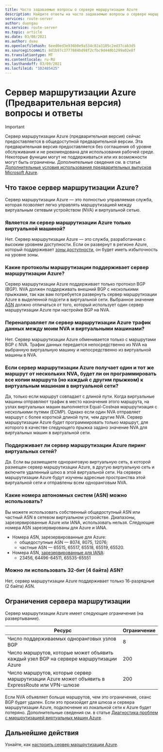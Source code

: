 ```yaml
---
title: Часто задаваемые вопросы о сервере маршрутизации Azure
description: Найдите ответы на часто задаваемые вопросы о сервере маршрутизации Azure.
services: route-server
author: duongau
ms.service: route-server
ms.topic: article
ms.date: 03/08/2021
ms.author: duau
ms.openlocfilehash: 6eed0ed3e936b0e9a534c82a3105c2ed37cab3d5
ms.sourcegitcommit: 8d1b97c3777684bd98f2cfbc9d440b1299a02e8f
ms.translationtype: MT
ms.contentlocale: ru-RU
ms.lasthandoff: 03/09/2021
ms.locfileid: "102485425"
---
```

# <a name="azure-route-server-preview-faq"></a>Сервер маршрутизации Azure (Предварительная версия) вопросы и ответы

> [!IMPORTANT]
> Сервер маршрутизации Azure (предварительная версия) сейчас предоставляется в общедоступной предварительной версии.
> Эта предварительная версия предоставляется без соглашения об уровне обслуживания и не рекомендована для использования рабочей среде. Некоторые функции могут не поддерживаться или их возможности могут быть ограничены.
> Дополнительные сведения см. в статье [Дополнительные условия использования предварительных выпусков Microsoft Azure](https://azure.microsoft.com/support/legal/preview-supplemental-terms/).

## <a name="what-is-azure-route-server"></a>Что такое сервер маршрутизации Azure?

Сервер маршрутизации Azure — это полностью управляемая служба, которая позволяет легко управлять маршрутизацией между виртуальным сетевым устройством (NVA) и виртуальной сетью.

### <a name="is-azure-route-server-just-a-vm"></a>Является ли сервер маршрутизации Azure только виртуальной машиной?

Нет. Сервер маршрутизации Azure — это служба, разработанная с высоким уровнем доступности. Если он развернут в регионе Azure, который поддерживает [зоны доступности](../availability-zones/az-overview.md), он будет иметь избыточность на уровне зоны.

### <a name="what-routing-protocols-does-azure-route-server-support"></a><a name = "protocol"></a>Какие протоколы маршрутизации поддерживает сервер маршрутизации Azure?

Сервер маршрутизации Azure поддерживает только протокол BGP (BGP). NVA должен поддерживать внешний BGP с несколькими прыжками, так как вам потребуется развернуть сервер маршрутизации Azure в выделенной подсети в виртуальной сети. Выбранное значение [ASN](https://en.wikipedia.org/wiki/Autonomous_system_(Internet)) должно отличаться от того, который использует один сервер маршрутизации Azure при настройке BGP на NVA.

### <a name="does-azure-route-server-route-data-traffic-between-my-nva-and-my-vms"></a>Перенаправляет ли сервер маршрутизации Azure трафик данных между моим NVA и виртуальными машинами?

Нет. Сервер маршрутизации Azure обменивается только с маршрутами BGP с NVA. Трафик данных передается непосредственно из NVA на выбранную виртуальную машину и непосредственно из виртуальной машины в NVA.

### <a name="if-azure-route-server-receives-the-same-route-from-more-than-one-nva-will-it-program-all-copies-of-the-route-but-each-with-a-different-next-hop-to-the-vms-in-the-virtual-network"></a>Если сервер маршрутизации Azure получает один и тот же маршрут от нескольких NVA, будет ли он программировать все копии маршрута (но каждый с другим прыжком) к виртуальным машинам в виртуальной сети?

Да, только если маршрут совпадает с длиной пути. Когда виртуальные машины отправляют трафик в место назначения этого маршрута, на узлах виртуальных машин выполняется Equal-Costная маршрутизация с несколькими путями (ECMP). Однако если один NVA отправляет маршрут с более короткой длиной пути, чем другие NVA. Сервер маршрутизации Azure будет программировать только маршрут, для которого в качестве следующего прыжка задано значение NVA для виртуальных машин в виртуальной сети.

### <a name="does-azure-route-server-support-vnet-peering"></a>Поддерживает ли сервер маршрутизации Azure пиринг виртуальных сетей?

Да. Если вы размещаете одноранговую виртуальную сеть, в которой размещен сервер маршрутизации Azure, в другую виртуальную сеть и включите удаленный шлюз в этой виртуальной сети. На сервере маршрутизации Azure будут изучены адресные пространства этой виртуальной сети и отправлены всем одноранговым NVA.

### <a name="what-autonomous-system-numbers-asns-can-i-use"></a>Какие номера автономных систем (ASN) можно использовать?

Вы можете использовать собственный общедоступный ASN или частный ASN в сетевом виртуальном устройстве. Диапазоны, зарезервированные Azure или IANA, использовать нельзя.
Следующие номера ASN зарезервированы для Azure и IANA.

* Номера ASN, зарезервированные для Azure:
    * общедоступные ASN — 8074, 8075, 12076;
    * частные ASN — 65515, 65517, 65518, 65519, 65520.
* Номера ASN, [зарезервированные для IANA](http://www.iana.org/assignments/iana-as-numbers-special-registry/iana-as-numbers-special-registry.xhtml):
    * 23456, 64496-64511, 65535-65551

### <a name="can-i-use-32-bit-4-byte-asns"></a>Можно ли использовать 32-бит (4 байта) ASN?

Нет, сервер маршрутизации Azure поддерживает только 16-разрядные (2 байта) ASN.

## <a name="route-server-limits"></a><a name = "limitations"></a>Ограничения сервера маршрутизации

Сервер маршрутизации Azure имеет следующие ограничения (на развертывание).

| Ресурс | Ограничение |
|----------|-------|
| Число поддерживаемых одноранговых узлов BGP | 8 |
| Число маршрутов, которые может объявить каждый узел BGP на сервере маршрутизации Azure | 200 |
| Число маршрутов, которые сервер маршрутизации Azure может объявить в ExpressRoute или VPN-шлюзе | 200 |

Если NVA объявляет больше маршрутов, чем это ограничение, сеанс BGP будет удален. Если это произойдет для шлюза и сервера маршрутизации Azure, подключение из локальной сети к Azure будет потеряно. Дополнительные сведения см. в статье [Диагностика проблем с маршрутизацией виртуальных машин Azure](../virtual-network/diagnose-network-routing-problem.md).

## <a name="next-steps"></a>Дальнейшие действия

Узнайте, как [настроить сервер маршрутизации Azure](quickstart-configure-route-server-powershell.md).
